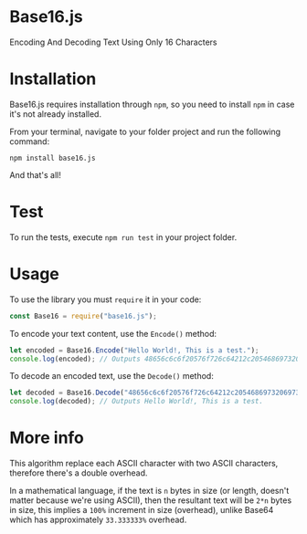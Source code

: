 # Base16.js
Encoding And Decoding Text Using Only 16 Characters

# Installation
Base16.js requires installation through `npm`, so you need to install `npm` in case it's not already installed.

From your terminal, navigate to your folder project and run the following command:

`npm install base16.js`

And that's all!

# Test
To run the tests, execute `npm run test` in your project folder.

# Usage
To use the library you must `require` it in your code:

```js
const Base16 = require("base16.js");
```

To encode your text content, use the `Encode()` method:

```js
let encoded = Base16.Encode("Hello World!, This is a test.");
console.log(encoded); // Outputs 48656c6c6f20576f726c64212c2054686973206973206120746573742e
```

To decode an encoded text, use the `Decode()` method:

```js
let decoded = Base16.Decode("48656c6c6f20576f726c64212c2054686973206973206120746573742e");
console.log(decoded); // Outputs Hello World!, This is a test.
```

# More info
This algorithm replace each ASCII character with two ASCII characters, therefore there's a double overhead.

In a mathematical language, if the text is `n` bytes in size (or length, doesn't matter because we're using ASCII), then the resultant text will be `2*n` bytes in size, this implies a `100%` increment in size (overhead), unlike Base64 which has approximately `33.333333%` overhead.